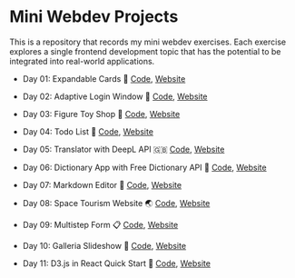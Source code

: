 # Mini Webdev Projects

This is a repository that records my mini webdev exercises. Each exercise explores a single frontend development topic that has the potential to be integrated into real-world applications.

- Day 01: Expandable Cards :bookmark: [Code](./001_expandable_cards/), [Website](https://clickvisionstudio.github.io/001_expandable_cards/)
- Day 02: Adaptive Login Window :key: [Code](./002_adaptive_login_window/), [Website](https://clickvisionstudio.github.io/002_adaptive_login_window/)

- Day 03: Figure Toy Shop :gift: [Code](./003_toy_store/), [Website](https://clickvisionstudio.github.io/003_toy_shop/)

- Day 04: Todo List :memo: [Code](./004_todo_list/), [Website](https://clickvisionstudio.github.io/004_todo_list/)

- Day 05: Translator with DeepL API :uk: [Code](./005_translator_with_deeplAPI/), [Website](https://clickvisionstudio.github.io/005_translator/)

- Day 06: Dictionary App with Free Dictionary API :closed_book: [Code](./006_dictionary_app/), [Website](https://clickvisionstudio.github.io/responsive_dict_app/)

- Day 07: Markdown Editor :card_index: [Code](./007_markdown_editor/), [Website](https://clickvisionstudio.github.io/markdown-editor/)

- Day 08: Space Tourism Website :earth_asia: [Code](./008_space_tourism_website/), [Website](https://clickvisionstudio.github.io/space_tourism_website/#/home)

- Day 09: Multistep Form :clipboard: [Code](./009_multistep_form/), [Website](https://clickvisionstudio.github.io/multistep_form/#/your-info)

- Day 10: Galleria Slideshow :rice_scene: [Code](./010_galleria_slideshow/), [Website](https://clickvisionstudio.github.io/galleria_slideshow/)

- Day 11: D3.js in React Quick Start :paperclip: [Code](./011_d3js_plot/), [Website](https://clickvisionstudio.github.io/d3js_plot/)